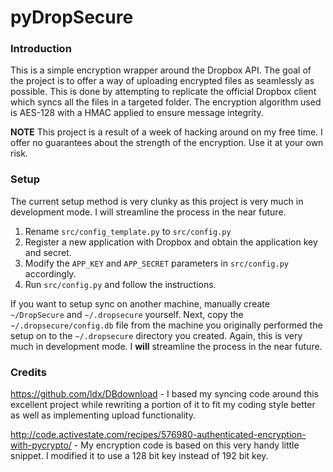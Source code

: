 pyDropSecure
============

### Introduction
This is a simple encryption wrapper around the Dropbox API. The goal of the project is to offer a way of uploading
encrypted files as seamlessly as possible. This is done by attempting to replicate the official Dropbox client which
syncs all the files in a targeted folder. The encryption algorithm used is AES-128 with a HMAC applied to ensure message
integrity.

**NOTE** This project is a result of a week of hacking around on my free time. I offer no guarantees about the strength 
of the encryption. Use it at your own risk.

### Setup

The current setup method is very clunky as this project is very much in development mode. I will streamline the process 
in the near future.

1. Rename `src/config_template.py` to `src/config.py` 
2. Register a new application with Dropbox and obtain the application key and secret.
3. Modify the `APP_KEY` and `APP_SECRET` parameters in `src/config.py` accordingly. 
4. Run `src/config.py` and follow the instructions.

If you want to setup sync on another machine, manually create `~/DropSecure` and `~/.dropsecure` yourself. Next, copy 
the `~/.dropsecure/config.db` file from the machine you originally performed the setup on to the `~/.dropsecure` directory
you created. Again, this is very much in development mode. I **will** streamline the process in the near future.

### Credits

https://github.com/ldx/DBdownload - I based my syncing code around this excellent project while rewriting a portion of it
                                    to fit my coding style better as well as implementing upload functionality.
                                    
http://code.activestate.com/recipes/576980-authenticated-encryption-with-pycrypto/ - My encryption code is based on this
very handy little snippet. I modified it to use a 128 bit key instead of 192 bit key.
